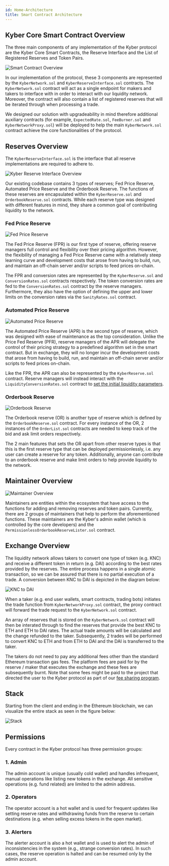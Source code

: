```yaml
---
id: Home-Architecture
title: Smart Contract Architecture
---
```

## Kyber Core Smart Contract Overview
The three main components of any implementation of the Kyber protocol are the Kyber Core Smart Contracts, the Reserve Interface and the List of Registered Reserves and Token Pairs.

![Smart Contract Overview](/uploads/smartcontractoverview.png "Smart Contract Overview")

In our implementation of the protocol, these 3 components are represented by the `KyberNetwork.sol` and `KyberReserveInterface.sol` contracts. The `KyberNetwork.sol` contract will act as a single endpoint for makers and takers to interface with in order to interact with our liquidity network. Moreover, the contract will also contain a list of registered reserves that will be iterated through when processing a trade.

We designed our solution with upgradeability in mind therefore additional auxiliary contracts (for example, `ExpectedRate.sol`, `FeeBurner.sol` and `KyberNetworkProxy.sol`) will be deployed to help the main `KyberNetwork.sol` contract achieve the core functionalities of the protocol.

## Reserves Overview
The `KyberReserveInterface.sol` is the interface that all reserve implementations are required to adhere to.

![Kyber Reserve Interface Overview](/uploads/kyberreserveinterfaceoverview.png "Kyber Reserve Interface Overview")

Our existing codebase contains 3 types of reserves; Fed Price Reserve, Automated Price Reserve and the Orderbook Reserve. The functions of these reserves are encapsulated within the `KyberReserve.sol` and `OrderbookReserve.sol` contracts. While each reserve type was designed with different features in mind, they share a common goal of contributing liquidity to the network.

### Fed Price Reserve
![Fed Price Reserve](/uploads/fedpricereserve.png "Fed Price Reserve")

The Fed Price Reserve (FPR) is our first type of reserve, offering reserve managers full control and flexibility over their pricing algorithm. However, the flexibility of managing a Fed Price Reserve came with a relatively steep learning curve and development costs that arose from having to build, run, and maintain an off-chain server and/or scripts to feed prices on-chain.

The FPR and conversion rates are represented by the `KyberReserve.sol` and `ConversionRates.sol` contracts respectively. The token conversion rates are fed to the `ConversionRates.sol` contract by the reserve managers. Furthermore, they also have the option of defining the upper and lower limits on the conversion rates via the `SanityRates.sol` contract.

### Automated Price Reserve
![Automated Price Reserve](/uploads/automatedpricereserve.png "Automated Price Reserve")

The Automated Price Reserve (APR) is the second type of reserve, which was designed with ease of maintenance as the top consideration. Unlike the Price Fed Reserve (PFR), reserve managers of the APR will delegate the control of their pricing strategy to a predefined algorithm set in the smart contract. But in exchange, they will no longer incur the development costs that arose from having to build, run, and maintain an off-chain server and/or scripts to feed prices on-chain.

Like the FPR, the APR can also be represented by the `KyberReserve.sol` contract. Reserve managers will instead interact with the `LiquidityConversionRates.sol` contract to [set the initial liquidity parameters](references-liquidityconversionrates.md#setliquidityparams).

### Orderbook Reserve
![Orderbook Reserve](/uploads/orderbookreserve.png "Orderbook Reserve")

The Orderbook reserve (OR) is another type of reserve which is defined by the `OrderbookReserve.sol` contract. For every instance of the OR, 2 instances of the `OrderList.sol` contracts are needed to keep track of the bid and ask limit orders respectively.

The 2 main features that sets the OR apart from other reserve types is that this is the first reserve type that can be deployed permissionlessly, i.e. any user can create a reserve for any token. Additionally, anyone can contribute to an orderbook reserve and make limit orders to help provide liquidity to the network.  

## Maintainer Overview
![Maintainer Overview](/uploads/maintaineroverview.png "Maintainer Overview")

Maintainers are entities within the ecosystem that have access to the functions for adding and removing reserves and token pairs. Currently, there are 2 groups of maintainers that help to perform the aforementioned functions. These maintainers are the Kyber's admin wallet (which is controlled by the core developers) and the `PermissionlessOrderbookReserveLister.sol` contract.  

## Exchange Overview
The liquidity network allows takers to convert one type of token (e.g. KNC) and receive a different token in return (e.g. DAI) according to the best rates provided by the reserves. The entire process happens in a single atomic transaction, so we can be assured that there is no partial execution of a trade. A conversion between KNC to DAI is depicted in the diagram below:

![KNC to DAI](/uploads/knctodai.png "KNC to DAI")

When a taker (e.g. end user wallets, smart contracts, trading bots) initiates the trade function from `KyberNetworkProxy.sol` contract, the proxy contract will forward the trade request to the `KyberNetwork.sol` contract.

An array of reserves that is stored on the `KyberNetwork.sol` contract will then be interated through to find the reserves that provide the best KNC to ETH and ETH to DAI rates. The actual trade amounts will be calculated and the change refunded to the taker. Subsequently, 2 trades will be performed to convert KNC to ETH and from ETH to DAI and the DAI is transferred to the taker.

The takers do not need to pay any additional fees other than the standard Ethereum transaction gas fees. The platform fees are paid for by the reserve / maker that executes the exchange and these fees are subsequently burnt. Note that some fees might be paid to the project that directed the user to the Kyber protocol as part of our [fee sharing program](guide-feesharing.md).

## Stack

Starting from the client and ending in the Ethereum blockchain, we can visualize the entire stack as seen in the figure below:

![Stack](/uploads/stack.png "Stack")

## Permissions

Every contract in the Kyber protocol has three permission groups:

### 1. Admin
The admin account is unique (usually cold wallet) and handles infrequent, manual operations like listing new tokens in the exchange. All sensitive operations (e.g. fund related) are limited to the admin address.

### 2. Operators
The operator account is a hot wallet and is used for frequent updates like setting reserve rates and withdrawing funds from the reserve to certain destinations (e.g. when selling excess tokens in the open market).

### 3. Alerters
The alerter account is also a hot wallet and is used to alert the admin of inconsistencies in the system (e.g., strange conversion rates). In such cases, the reserve operation is halted and can be resumed only by the admin account.
